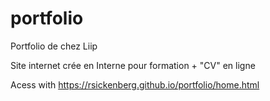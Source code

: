 # portfolio
Portfolio de chez Liip



Site internet crée en Interne pour formation + "CV" en ligne



Acess with https://rsickenberg.github.io/portfolio/home.html
